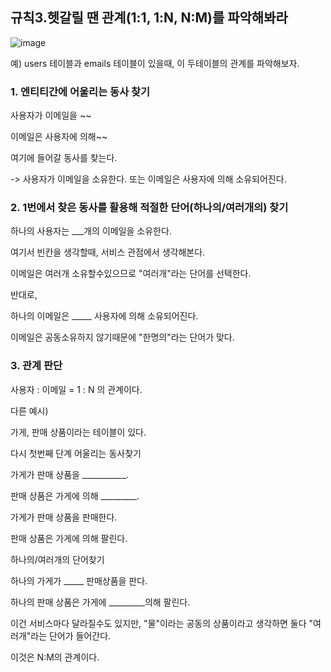 ## 규칙3.헷갈릴 땐 관계(1:1, 1:N, N:M)를 파악해봐라 

![image](https://github.com/user-attachments/assets/7c27fab7-0bbc-45ee-ab64-eccda15278fe)


 예) users 테이블과 emails 테이블이 있을때, 이 두테이블의 관계를 파악해보자.

### 1. 엔티티간에 어울리는 동사 찾기  
사용자가 이메일을 ~~

이메일은 사용자에 의해~~

여기에 들어갈 동사를 찾는다.

-> 사용자가 이메일을 소유한다. 또는 이메일은 사용자에 의해 소유되어진다.

 
### 2. 1번에서 찾은 동사를 활용해 적절한 단어(하나의/여러개의) 찾기

하나의 사용자는 ___개의 이메일을 소유한다.

여기서 빈칸을 생각할때, 서비스 관점에서 생각해본다.

이메일은 여러개 소유할수있으므로 "여러개"라는 단어를 선택한다.

 

반대로,

하나의 이메일은 _____ 사용자에 의해 소유되어진다.

이메일은 공동소유하지 않기때문에 "한명의"라는 단어가 맞다.

 

### 3. 관계 판단
사용자 : 이메일 = 1 : N 의 관계이다.

다른 예시)

가게, 판매 상품이라는 테이블이 있다.

 

다시 첫번째 단계 어울리는 동사찾기

가게가 판매 상품을 ___________.

판매 상품은 가게에 의해 _________.

 

가게가 판매 상품을 판매한다.

판매 상품은 가게에 의해 팔린다.

 

하나의/여러개의 단어찾기

 

하나의 가게가 _____ 판매상품을 판다.

하나의 판매 상품은 가게에 _________의해 팔린다.

 

이건 서비스마다 달라질수도 있지만, "물"이라는 공동의 상품이라고 생각하면 둘다 "여러개"라는 단어가 들어간다.

 

이것은 N:M의 관계이다.

 
 
